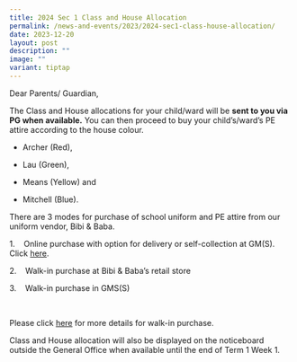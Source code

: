 ```yaml
---
title: 2024 Sec 1 Class and House Allocation
permalink: /news-and-events/2023/2024-sec1-class-house-allocation/
date: 2023-12-20
layout: post
description: ""
image: ""
variant: tiptap
---
```

<p>Dear Parents/ Guardian,</p><p>The Class and House allocations for your child/ward will be <strong>sent to you via PG when available.</strong> You can then proceed to buy your child’s/ward’s PE attire according to the house colour.</p><ul data-tight="true" class="tight"><li><p>Archer (Red),</p></li><li><p>Lau (Green),</p></li><li><p>Means (Yellow) and</p></li><li><p>Mitchell (Blue).</p></li></ul><p>There are 3 modes for purchase of school uniform and PE attire from our uniform vendor, Bibi &amp; Baba.</p><p>1.&nbsp;&nbsp;&nbsp; Online purchase with option for delivery or self-collection at GM(S). Click&nbsp;<a href="https://www.schooluniforms.sg/geylang-methodist-secondary-school" rel="noopener noreferrer nofollow" target="_blank">here</a>.</p><p>2.&nbsp;&nbsp;&nbsp; Walk-in purchase at Bibi &amp; Baba’s retail store</p><p>3.&nbsp;&nbsp;&nbsp; Walk-in purchase in GMS(S)</p><p>&nbsp;</p><p>Please click <a href="https://www.geylangmethodistsec.moe.edu.sg/files/gms(s)%20-%20purchase%20of%20school%20uniform%202023-24.pdf" rel="noopener noreferrer nofollow" target="_blank">here</a> for more details for walk-in purchase.</p><p>Class and House allocation will also be displayed on the noticeboard outside the General Office when available until the end of Term 1 Week 1.</p>